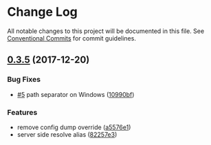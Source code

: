 # Change Log

All notable changes to this project will be documented in this file.
See [Conventional Commits](https://conventionalcommits.org) for commit guidelines.

<a name="0.3.5"></a>
## [0.3.5](https://github.com/alibaba/beidou/compare/v0.3.4...v0.3.5) (2017-12-20)


### Bug Fixes

* [#5](https://github.com/alibaba/beidou/issues/5) path separator on Windows ([10990bf](https://github.com/alibaba/beidou/commit/10990bf))


### Features

* remove config dump override ([a5576e1](https://github.com/alibaba/beidou/commit/a5576e1))
* server side resolve alias ([82257e3](https://github.com/alibaba/beidou/commit/82257e3))
